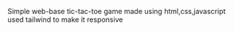 Simple web-base tic-tac-toe game made using html,css,javascript
<br>
used tailwind to make it responsive
